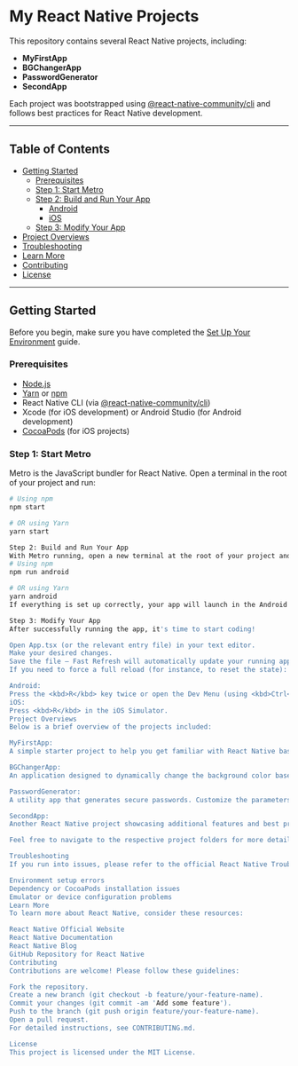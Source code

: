 # My React Native Projects

This repository contains several React Native projects, including:  
- **MyFirstApp**  
- **BGChangerApp**  
- **PasswordGenerator**  
- **SecondApp**

Each project was bootstrapped using [@react-native-community/cli](https://github.com/react-native-community/cli) and follows best practices for React Native development.

---

## Table of Contents

- [Getting Started](#getting-started)
  - [Prerequisites](#prerequisites)
  - [Step 1: Start Metro](#step-1-start-metro)
  - [Step 2: Build and Run Your App](#step-2-build-and-run-your-app)
    - [Android](#android)
    - [iOS](#ios)
  - [Step 3: Modify Your App](#step-3-modify-your-app)
- [Project Overviews](#project-overviews)
- [Troubleshooting](#troubleshooting)
- [Learn More](#learn-more)
- [Contributing](#contributing)
- [License](#license)

---

## Getting Started

Before you begin, make sure you have completed the [Set Up Your Environment](https://reactnative.dev/docs/set-up-your-environment) guide.

### Prerequisites

- [Node.js](https://nodejs.org/)
- [Yarn](https://yarnpkg.com/) or [npm](https://www.npmjs.com/)
- React Native CLI (via [@react-native-community/cli](https://github.com/react-native-community/cli))
- Xcode (for iOS development) or Android Studio (for Android development)
- [CocoaPods](https://guides.cocoapods.org/using/getting-started.html) (for iOS projects)

### Step 1: Start Metro

Metro is the JavaScript bundler for React Native. Open a terminal in the root of your project and run:

```sh
# Using npm
npm start

# OR using Yarn
yarn start

Step 2: Build and Run Your App
With Metro running, open a new terminal at the root of your project and execute the following commands for your target platform:
# Using npm
npm run android

# OR using Yarn
yarn android
If everything is set up correctly, your app will launch in the Android Emulator, iOS Simulator, or on your connected device. You can also build your app directly from Android Studio or Xcode.

Step 3: Modify Your App
After successfully running the app, it's time to start coding!

Open App.tsx (or the relevant entry file) in your text editor.
Make your desired changes.
Save the file – Fast Refresh will automatically update your running app.
If you need to force a full reload (for instance, to reset the state):

Android:
Press the <kbd>R</kbd> key twice or open the Dev Menu (using <kbd>Ctrl</kbd> + <kbd>M</kbd> on Windows/Linux or <kbd>Cmd ⌘</kbd> + <kbd>M</kbd> on macOS) and select Reload.
iOS:
Press <kbd>R</kbd> in the iOS Simulator.
Project Overviews
Below is a brief overview of the projects included:

MyFirstApp:
A simple starter project to help you get familiar with React Native basics.

BGChangerApp:
An application designed to dynamically change the background color based on user interaction or predefined logic.

PasswordGenerator:
A utility app that generates secure passwords. Customize the parameters to generate passwords of varying lengths and complexities.

SecondApp:
Another React Native project showcasing additional features and best practices.

Feel free to navigate to the respective project folders for more detailed instructions specific to each app.

Troubleshooting
If you run into issues, please refer to the official React Native Troubleshooting guide. Common issues include:

Environment setup errors
Dependency or CocoaPods installation issues
Emulator or device configuration problems
Learn More
To learn more about React Native, consider these resources:

React Native Official Website
React Native Documentation
React Native Blog
GitHub Repository for React Native
Contributing
Contributions are welcome! Please follow these guidelines:

Fork the repository.
Create a new branch (git checkout -b feature/your-feature-name).
Commit your changes (git commit -am 'Add some feature').
Push to the branch (git push origin feature/your-feature-name).
Open a pull request.
For detailed instructions, see CONTRIBUTING.md.

License
This project is licensed under the MIT License.

